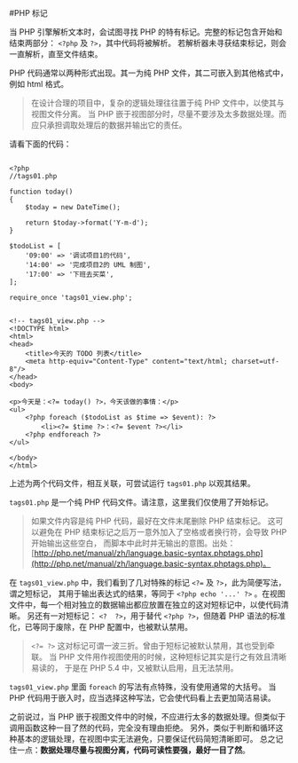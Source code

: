 #PHP 标记

当 PHP 引擎解析文本时，会试图寻找 PHP 的特有标记。完整的标记包含开始和结束两部分： `<?php` 及 `?>`，其中代码将被解析。
若解析器未寻获结束标记，则会一直解析，直至文件结束。

PHP 代码通常以两种形式出现。其一为纯 PHP 文件，其二可嵌入到其他格式中，例如 html 格式。

> 在设计合理的项目中，复杂的逻辑处理往往置于纯 PHP 文件中，以使其与视图文件分离。
> 当 PHP 嵌于视图部分时，尽量不要涉及太多数据处理。而应只承担调取处理后的数据并输出它的责任。

请看下面的代码：

~~~ .php

<?php
//tags01.php

function today()
{
    $today = new DateTime();

    return $today->format('Y-m-d');
}

$todoList = [
    '09:00' => '调试项目1的代码',
    '14:00' => '完成项目2的 UML 制图',
    '17:00' => '下班去买菜',
];

require_once 'tags01_view.php';

~~~

~~~ .php

<!-- tags01_view.php -->
<!DOCTYPE html>
<html>
<head>
    <title>今天的 TODO 列表</title>
    <meta http-equiv="Content-Type" content="text/html; charset=utf-8"/>
</head>
<body>

<p>今天是：<?= today() ?>，今天该做的事情：</p>
<ul>
    <?php foreach ($todoList as $time => $event): ?>
        <li><?= $time ?>：<?= $event ?></li>
    <?php endforeach ?>
</ul>

</body>
</html>

~~~

上述为两个代码文件，相互关联，可尝试运行 `tags01.php` 以观其结果。

`tags01.php` 是一个纯 PHP 代码文件。请注意，这里我们仅使用了开始标记。

> 如果文件内容是纯 PHP 代码，最好在文件末尾删除 PHP 结束标记。
> 这可以避免在 PHP 结束标记之后万一意外加入了空格或者换行符，会导致 PHP 开始输出这些空白，
> 而脚本中此时并无输出的意图。出处：
[http://php.net/manual/zh/language.basic-syntax.phptags.php](http://php.net/manual/zh/language.basic-syntax.phptags.php)。

在 `tags01_view.php` 中，我们看到了几对特殊的标记 `<?=` 及 `?>`，此为简便写法，谓之短标记，
其用于输出表达式的结果，等同于 `<?php echo '...' ?>` 。在视图文件中，每一个相对独立的数据输出都应放置在独立的这对短标记中，以使代码清晰。
另还有一对短标记： `<?  ?>`，用于替代 `<?php ?>`，但随着 PHP 语法的标准化，已等同于废除，在 PHP 配置中，也被默认禁用。

> `<?= ?>` 这对标记可谓一波三折。曾由于短标记被默认禁用，其也受到牵联。
> 当 PHP 文件用作视图使用的时候，这种短标记其实是行之有效且清晰易读的，
> 于是在 PHP 5.4 中，又被默认启用，且无法禁用。

`tags01_view.php` 里面 `foreach` 的写法有点特殊，没有使用通常的大括号。
当 PHP 代码用于嵌入时，应当选择这种写法，它会使代码看上去更加简洁易读。

之前说过，当 PHP 嵌于视图文件中的时候，不应进行太多的数据处理。但类似于调用函数这种一目了然的代码，完全没有理由拒绝。
另外，类似于判断和循环这种基本的逻辑处理，在视图中实无法避免，只要保证代码简短清晰即可。
总之记住一点：**数据处理尽量与视图分离，代码可读性要强，最好一目了然**。